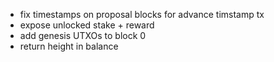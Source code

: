 * fix timestamps on proposal blocks for advance timstamp tx
* expose unlocked stake + reward
* add genesis UTXOs to block 0
* return height in balance
